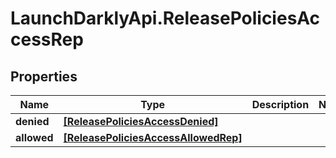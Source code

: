 # LaunchDarklyApi.ReleasePoliciesAccessRep

## Properties

Name | Type | Description | Notes
------------ | ------------- | ------------- | -------------
**denied** | [**[ReleasePoliciesAccessDenied]**](ReleasePoliciesAccessDenied.md) |  | 
**allowed** | [**[ReleasePoliciesAccessAllowedRep]**](ReleasePoliciesAccessAllowedRep.md) |  | 


